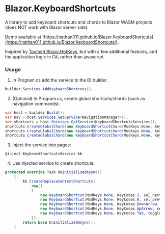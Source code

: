 # Blazor.KeyboardShortcuts
A library to add keyboard shortcuts and chords to Blazor WASM projects (does NOT work with Blazor server side).

Demo available at [https://nathan011.github.io/Blazor.KeyboardShortcuts](https://nathan011.github.io/Blazor.KeyboardShortcuts/).

Inspired by [Toolbelt.Blazor.HotKeys](https://github.com/jsakamoto/Toolbelt.Blazor.HotKeys), but with a few additional features, and the application logic in C#, rather than javascript.

### Usage
1) In Program.cs add the service to the DI builder.
```C#
builder.Services.AddKeyboardShortcuts();
```

2) (Optional) In Program.cs, create global shortcuts/chords (such as navigation commands):
```C#
var host = builder.Build();
var nav = host.Services.GetService<NavigationManager>();
var shortcuts = host.Services.GetService<KeyboardShortcutsService>();
shortcuts.CreateGlobalChord(new KeyboardShortcutChord(ModKeys.None, KeyCodes.G, ModKeys.None, KeyCodes.H, () => nav.NavigateTo(nav.BaseUri), "go to home page"));
shortcuts.CreateGlobalChord(new KeyboardShortcutChord(ModKeys.None, KeyCodes.G, ModKeys.None, KeyCodes.C, () => nav.NavigateTo(nav.BaseUri + "counter"), "go to counter page"));
shortcuts.CreateGlobalChord(new KeyboardShortcutChord(ModKeys.None, KeyCodes.G, ModKeys.None, KeyCodes.F, () => nav.NavigateTo(nav.BaseUri + "fetchdata"), "go to fetch data  page"));
```
3) Inject the service into pages:
```C#
@inject KeyboardShortcutsService kb
```

4) Use injected service to create shortcuts:
```C#
protected override Task OnInitializedAsync()
    {
        kb.CreateReplaceContextShortcuts(
            new[]
            {
                new KeyboardShortcut(ModKeys.None, KeyCodes.J, sel_next),
                new KeyboardShortcut(ModKeys.None, KeyCodes.K, sel_prev),
                new KeyboardShortcut(ModKeys.None, KeyCodes.DownArrow, sel_next),
                new KeyboardShortcut(ModKeys.None, KeyCodes.UpArrow, sel_prev),
                new KeyboardShortcut(ModKeys.None, KeyCodes.Tab, toggle_table, prevent_default: true),
            });
        return base.OnInitializedAsync();
    }
 ```
